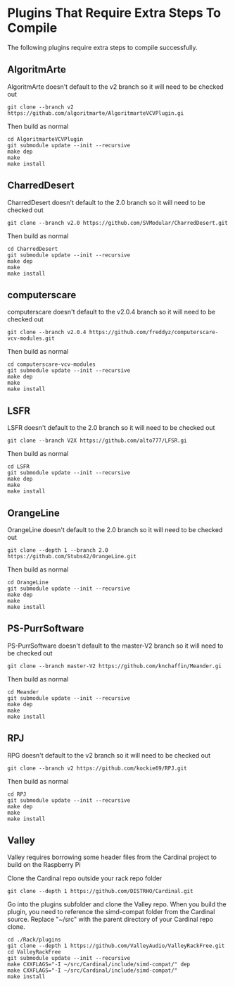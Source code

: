 # Plugins That Require Extra Steps To Compile
The following plugins require extra steps to compile successfully.

## AlgoritmArte
AlgoritmArte doesn't default to the v2 branch so it will need to be checked out

    git clone --branch v2 https://github.com/algoritmarte/AlgoritmarteVCVPlugin.gi

Then build as normal

    cd AlgoritmarteVCVPlugin
    git submodule update --init --recursive
    make dep
    make
    make install

## CharredDesert
CharredDesert doesn't default to the 2.0 branch so it will need to be checked out

    git clone --branch v2.0 https://github.com/SVModular/CharredDesert.git

Then build as normal

    cd CharredDesert
    git submodule update --init --recursive
    make dep
    make
    make install

## computerscare
computerscare doesn't default to the v2.0.4 branch so it will need to be checked out

    git clone --branch v2.0.4 https://github.com/freddyz/computerscare-vcv-modules.git
    

Then build as normal

    cd computerscare-vcv-modules
    git submodule update --init --recursive
    make dep
    make
    make install

## LSFR
LSFR doesn't default to the 2.0 branch so it will need to be checked out

    git clone --branch V2X https://github.com/alto777/LFSR.gi

Then build as normal

    cd LSFR
    git submodule update --init --recursive
    make dep
    make
    make install

## OrangeLine
OrangeLine doesn't default to the 2.0 branch so it will need to be checked out

    git clone --depth 1 --branch 2.0 https://github.com/Stubs42/OrangeLine.git

Then build as normal

    cd OrangeLine
    git submodule update --init --recursive
    make dep
    make
    make install

## PS-PurrSoftware
PS-PurrSoftware doesn't default to the master-V2 branch so it will need to be checked out

    git clone --branch master-V2 https://github.com/knchaffin/Meander.gi

Then build as normal

    cd Meander
    git submodule update --init --recursive
    make dep
    make
    make install

## RPJ
RPG doesn't default to the v2 branch so it will need to be checked out

    git clone --branch v2 https://github.com/kockie69/RPJ.git

Then build as normal

    cd RPJ
    git submodule update --init --recursive
    make dep
    make
    make install

## Valley
Valley requires borrowing some header files from the Cardinal project to build on the Raspberry Pi

Clone the Cardinal repo outside your rack repo folder

    git clone --depth 1 https://github.com/DISTRHO/Cardinal.git

Go into the plugins subfolder and clone the Valley repo.  When you build the plugin, you need to reference the simd-compat folder from the Cardinal source.  Replace "~/src" with the parent directory of your Cardinal repo clone.
  
    cd ./Rack/plugins
    git clone --depth 1 https://github.com/ValleyAudio/ValleyRackFree.git
    cd ValleyRackFree
    git submodule update --init --recursive
    make CXXFLAGS="-I ~/src/Cardinal/include/simd-compat/" dep
    make CXXFLAGS="-I ~/src/Cardinal/include/simd-compat/"
    make install


